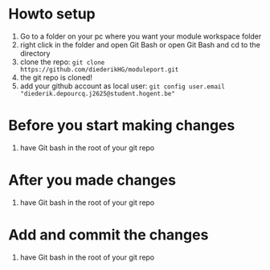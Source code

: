 # Howto setup

1. Go to a folder on your pc where you want your module workspace folder
2. right click in the folder and open Git Bash or open Git Bash and cd to the directory
3. clone the repo: ``git clone https://github.com/diederikHG/moduleport.git``
4. the git repo is cloned!
5. add your github account as local user: ``git config user.email "diederik.depourcq.j2625@student.hogent.be"``

# Before you start making changes
1. have Git bash in the root of your git repo

# After you made changes
1. have Git bash in the root of your git repo

# Add and commit the changes
1. have Git bash in the root of your git repo
